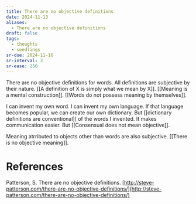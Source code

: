 ```yaml
---
title: There are no objective definitions
date: 2024-11-13
aliases:
  - There are no objective definitions
draft: false
tags:
  - thoughts
  - seedlings
sr-due: 2024-11-16
sr-interval: 3
sr-ease: 250
---
```

There are no objective definitions for words. All definitions are subjective by their nature. [[A definition of X is simply what we mean by X]]. [[Meaning is a mental construction]]. [[Words do not possess meaning by themselves]].

I can invent my own word. I can invent my own language. If that language becomes popular, we can create our own dictionary. But [[dictionary definitions are conventional]] of the words I invented. It makes communication easier. But [[Consensual does not mean objective]].

Meaning atrributed to objects other than words are also subjective. [[There is no objective meaning]].

# References

Patterson, S. There are no objective definitions. [http://steve-patterson.com/there-are-no-objective-definitions/](http://steve-patterson.com/there-are-no-objective-definitions/)

